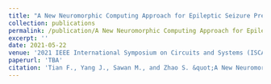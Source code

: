 ```yaml
---
title: "A New Neuromorphic Computing Approach for Epileptic Seizure Prediction"
collection: publications
permalink: /publication/A New Neuromorphic Computing Approach for Epileptic Seizure Prediction
excerpt: ''
date: 2021-05-22
venue: '2021 IEEE International Symposium on Circuits and Systems (ISCAS)'
paperurl: 'TBA'
citation: 'Tian F., Yang J., Sawan M., and Zhao S. &quot;A New Neuromorphic Computing Approach for Epileptic Seizure Prediction.&quot; <i>2021 IEEE International Symposium on Circuits and Systems (ISCAS)</i>.'
---
```


